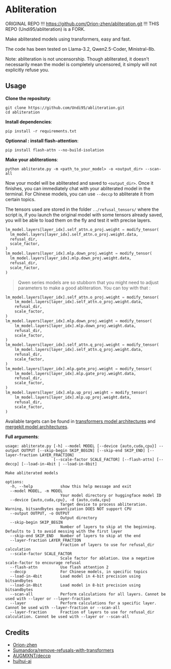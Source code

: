 # Abliteration

ORIGINAL REPO !!! https://github.com/Orion-zhen/abliteration.git !!!
THIS REPO (Undi95/abliteration) is a FORK.

Make abliterated models using transformers, easy and fast.

The code has been tested on Llama-3.2, Qwen2.5-Coder, Ministral-8b.

Note: abliteration is not uncensorship. Though abliterated, it doesn't necessarily mean the model is completely uncensored, it simply will not explicitly refuse you.

## Usage

**Clone the repositoty**:

```shell
git clone https://github.com/Undi95/abliteration.git
cd abliteration
```

**Install dependencies**:

```shell
pip install -r requirements.txt
```
**Optionnal : install flash-attention**:

```shell
pip install flash-attn --no-build-isolation
```

**Make your abliterations**:

```shell
python abliterate.py -m <path_to_your_model> -o <output_dir> --scan-all
```

Now your model will be abliterated and saved to `<output_dir>`. Once it finishes, you can immediately chat with your abliterated model in the terminal. For Chinese models, you can use `--deccp` to abliterate it from certain topics.

The tensors used are stored in the folder `../refusal_tensors/` where the script is, if you launch the original model with some tensors already saved, you will be able to load them on the fly and test it with precise layers.

```python
lm_model.layers[layer_idx].self_attn.o_proj.weight = modify_tensor(
  lm_model.layers[layer_idx].self_attn.o_proj.weight.data,
  refusal_dir,
  scale_factor,
)
lm_model.layers[layer_idx].mlp.down_proj.weight = modify_tensor(
  lm_model.layers[layer_idx].mlp.down_proj.weight.data,
  refusal_dir,
  scale_factor,
)
```

> Qwen series models are so stubborn that you might need to adjust parameters to make a good abliteration.
> You can toy with that :

```python
lm_model.layers[layer_idx].self_attn.o_proj.weight = modify_tensor(
    lm_model.layers[layer_idx].self_attn.o_proj.weight.data,
    refusal_dir,
    scale_factor,
)
lm_model.layers[layer_idx].mlp.down_proj.weight = modify_tensor(
    lm_model.layers[layer_idx].mlp.down_proj.weight.data,
    refusal_dir,
    scale_factor,
)
lm_model.layers[layer_idx].self_attn.q_proj.weight = modify_tensor(
    lm_model.layers[layer_idx].self_attn.q_proj.weight.data,
    refusal_dir,
    scale_factor,
)
lm_model.layers[layer_idx].mlp.gate_proj.weight = modify_tensor(
    lm_model.layers[layer_idx].mlp.gate_proj.weight.data,
    refusal_dir,
    scale_factor,
)
lm_model.layers[layer_idx].mlp.up_proj.weight = modify_tensor(
    lm_model.layers[layer_idx].mlp.up_proj.weight.data,
    refusal_dir,
    scale_factor,
)
```

Available targets can be found in [transformers model architectures](https://github.com/huggingface/transformers/tree/main/src/transformers/models) and [mergekit model architectures](https://github.com/arcee-ai/mergekit/tree/main/mergekit/_data/architectures).

**Full arguments**:

```shell
usage: abliterate.py [-h] --model MODEL [--device {auto,cuda,cpu}] --output OUTPUT [--skip-begin SKIP_BEGIN] [--skip-end SKIP_END] [--layer-fraction LAYER_FRACTION]
                     [--scale-factor SCALE_FACTOR] [--flash-attn] [--deccp] [--load-in-4bit | --load-in-8bit]

Make abliterated models

options:
  -h, --help            show this help message and exit
  --model MODEL, -m MODEL
                        Your model directory or huggingface model ID
  --device {auto,cuda,cpu}, -d {auto,cuda,cpu}
                        Target device to process abliteration. Warning, bitsandbytes quantization DOES NOT support CPU
  --output OUTPUT, -o OUTPUT
                        Output directory
  --skip-begin SKIP_BEGIN
                        Number of layers to skip at the beginning. Defaults to 1 to avoid messing with the first layer
  --skip-end SKIP_END   Number of layers to skip at the end
  --layer-fraction LAYER_FRACTION
                        Fraction of layers to use for refusal_dir calculation
  --scale-factor SCALE_FACTOR
                        Scale factor for ablation. Use a negative scale-factor to encourage refusal
  --flash-attn          Use flash attention 2
  --deccp               For Chinese models, in specific topics
  --load-in-4bit        Load model in 4-bit precision using bitsandbytes
  --load-in-8bit        Load model in 8-bit precision using bitsandbytes
  --scan-all            Perform calculations for all layers. Cannot be used with --layer or --layer-fraction
  --layer               Perform calculations for a specific layer. Cannot be used with --layer-fraction or --scan-all
  --layer-fraction      Fraction of layers to use for refusal_dir calculation. Cannot be used with --layer or --scan-all
```

## Credits

- [Orion-zhen](https://github.com/Orion-zhen)
- [Sumandora/remove-refusals-with-transformers](https://github.com/Sumandora/remove-refusals-with-transformers)
- [AUGMXNT/deccp](https://github.com/AUGMXNT/deccp)
- [huihui-ai](https://huggingface.co/huihui-ai)

